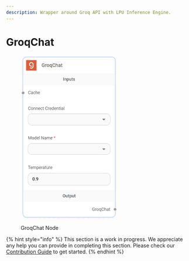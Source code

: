 ```yaml
---
description: Wrapper around Groq API with LPU Inference Engine.
---
```


# GroqChat

<figure><img src="../../../.gitbook/assets/image (69).png" alt="" width="262"><figcaption><p>GroqChat Node</p></figcaption></figure>

{% hint style="info" %}
This section is a work in progress. We appreciate any help you can provide in completing this section. Please check our [Contribution Guide](../../../contributing/) to get started.
{% endhint %}
